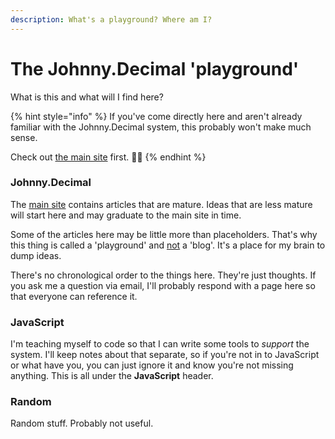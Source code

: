 ```yaml
---
description: What's a playground? Where am I?
---
```


# The Johnny.Decimal 'playground'

What is this and what will I find here?

{% hint style="info" %}
If you've come directly here and aren't already familiar with the Johnny.Decimal system, this probably won't make much sense.

Check out [the main site](https://johnnydecimal.com) first. 👍🏽
{% endhint %}

### Johnny.Decimal

The [main site](https://johnnydecimal.com) contains articles that are mature. Ideas that are less mature will start here and may graduate to the main site in time.

Some of the articles here may be little more than placeholders. That's why this thing is called a 'playground' and [not](https://joelhooks.com/digital-garden) a 'blog'. It's a place for my brain to dump ideas.

There's no chronological order to the things here. They're just thoughts. If you ask me a question via email, I'll probably respond with a page here so that everyone can reference it.

### JavaScript

I'm teaching myself to code so that I can write some tools to _support_ the system. I'll keep notes about that separate, so if you're not in to JavaScript or what have you, you can just ignore it and know you're not missing anything. This is all under the **JavaScript** header.

### Random

Random stuff. Probably not useful.


